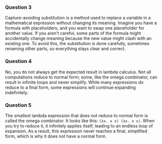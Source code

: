 ### Question 3

Capture-avoiding substitution is a method used to replace a variable in a mathematical expression without changing its meaning. Imagine you have a formula with placeholders, and you want to swap one placeholder for another value. If you aren’t careful, some parts of the formula might accidentally change meaning because the new value might clash with an existing one. To avoid this, the substitution is done carefully, sometimes renaming other parts, so everything stays clear and correct.

### Question 4

No, you do not always get the expected result in lambda calculus. Not all computations reduce to normal form; some, like the omega combinator, can result in infinite loops and never simplify. While many expressions do reduce to a final form, some expressions will continue expanding indefinitely.


### Question 5

The smallest lambda expression that does not reduce to normal form is called the omega combinator. It looks like this: `(λx. x x) (λx. x x)`. When you try to reduce it, it infinitely applies itself, leading to an endless loop of expansion. As a result, this expression never reaches a final, simplified form, which is why it does not have a normal form.
